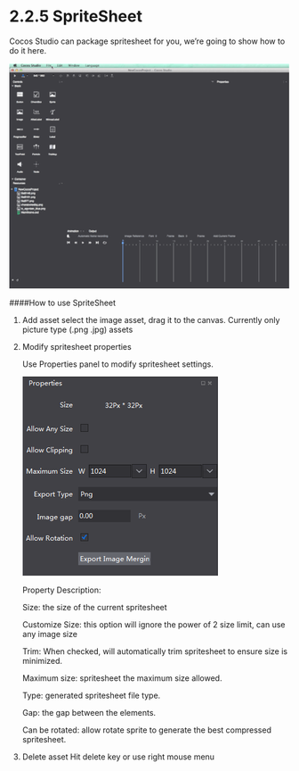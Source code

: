 # 2.2.5 SpriteSheet

Cocos Studio can package spritesheet for you, we’re going to show how to do it here.

![Image](res/image129.gif)

####How to use SpriteSheet
1. Add asset
    select the image asset, drag it to the canvas. Currently only picture type (.png .jpg) assets

2. Modify spritesheet properties
   
    Use Properties panel to modify spritesheet settings. 

    ![Image](res/image036.png)

    Property Description:

    Size: the size of the current spritesheet

    Customize Size: this option will ignore the power of 2 size limit, can use any image size 

    Trim: When checked, will automatically trim spritesheet to ensure size is minimized.

    Maximum size: spritesheet the maximum size allowed.

    Type: generated spritesheet file type.

    Gap: the gap between the elements.

    Can be rotated: allow rotate sprite to generate the best compressed spritesheet.

3. Delete asset
    Hit delete key or use right mouse menu

